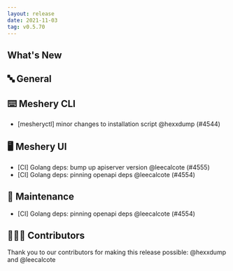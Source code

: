```yaml
---
layout: release
date: 2021-11-03
tag: v0.5.70
---
```


## What's New
## 🔤 General
## ⌨️ Meshery CLI

- [mesheryctl] minor changes to installation script @hexxdump (#4544)

## 🖥 Meshery UI

- [CI] Golang deps: bump up apiserver version @leecalcote (#4555)
- [CI] Golang deps: pinning openapi deps @leecalcote (#4554)

## 🧰 Maintenance

- [CI] Golang deps: pinning openapi deps @leecalcote (#4554)

## 👨🏽‍💻 Contributors

Thank you to our contributors for making this release possible:
@hexxdump and @leecalcote
